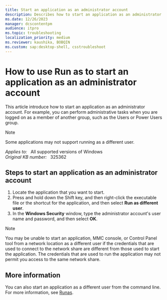 ```yaml
---
title: Start an application as an administrator account
description: Describes how to start an application as an administrator account.
ms.date: 12/26/2023
manager: dcscontentpm
audience: itpro
ms.topic: troubleshooting
localization_priority: medium
ms.reviewer: kaushika, BOBQIN
ms.custom: sap:desktop-shell, csstroubleshoot
---
```

# How to use Run as to start an application as an administrator account

This article introduce how to start an application as an administrator account. For example, you can perform administrative tasks when you are logged on as a member of another group, such as the Users or Power Users group.

> [!NOTE]
> Some applications may not support running as a different user.

_Applies to:_ &nbsp; All supported versions of Windows  
_Original KB number:_ &nbsp; 325362

## Steps to start an application as an administrator account

1. Locate the application that you want to start.
2. Press and hold down the Shift key, and then right-click the executable file or the shortcut for the application, and then select **Run as different user**.
3. In the **Windows Security** window, type the administrator account's user name and password, and then select **OK**.

> [!NOTE]
>
> You may be unable to start an application, MMC console, or Control Panel tool from a network location as a different user if the credentials that are used to connect to the network share are different from those used to start the application. The credentials that are used to run the application may not permit you access to the same network share.

## More information

You can also start an application as a different user from the command line. For more information, see [Runas](/previous-versions/windows/it-pro/windows-server-2012-r2-and-2012/cc771525%28v=ws.11%29).

